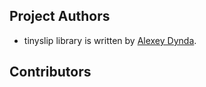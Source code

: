## Project Authors

* tinyslip library is written by [Alexey Dynda](https://github.com/lexus2k).

## Contributors


